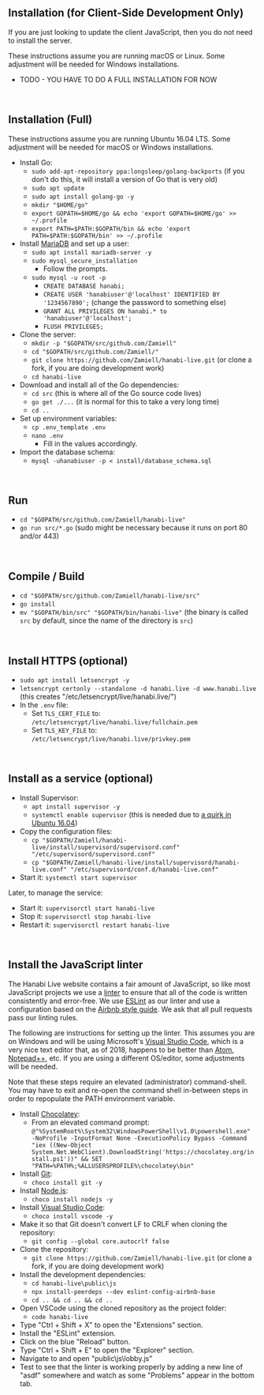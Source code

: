 Installation (for Client-Side Development Only)
-----------------------------------------------

If you are just looking to update the client JavaScript, then you do not need to install the server.

These instructions assume you are running macOS or Linux. Some adjustment will be needed for Windows installations.

* TODO - YOU HAVE TO DO A FULL INSTALLATION FOR NOW

<br />



Installation (Full)
-------------------

These instructions assume you are running Ubuntu 16.04 LTS. Some adjustment will be needed for macOS or Windows installations.

* Install Go:
  * `sudo add-apt-repository ppa:longsleep/golang-backports` (if you don't do this, it will install a version of Go that is very old)
  * `sudo apt update`
  * `sudo apt install golang-go -y`
  * `mkdir "$HOME/go"`
  * `export GOPATH=$HOME/go && echo 'export GOPATH=$HOME/go' >> ~/.profile`
  * `export PATH=$PATH:$GOPATH/bin && echo 'export PATH=$PATH:$GOPATH/bin' >> ~/.profile`
* Install [MariaDB](https://mariadb.org/) and set up a user:
  * `sudo apt install mariadb-server -y`
  * `sudo mysql_secure_installation`
    * Follow the prompts.
  * `sudo mysql -u root -p`
    * `CREATE DATABASE hanabi;`
    * `CREATE USER 'hanabiuser'@'localhost' IDENTIFIED BY '1234567890';` (change the password to something else)
    * `GRANT ALL PRIVILEGES ON hanabi.* to 'hanabiuser'@'localhost';`
    * `FLUSH PRIVILEGES;`
* Clone the server:
  * `mkdir -p "$GOPATH/src/github.com/Zamiell"`
  * `cd "$GOPATH/src/github.com/Zamiell/"`
  * `git clone https://github.com/Zamiell/hanabi-live.git` (or clone a fork, if you are doing development work)
  * `cd hanabi-live`
* Download and install all of the Go dependencies:
  * `cd src` (this is where all of the Go source code lives)
  * `go get ./...` (it is normal for this to take a very long time)
  * `cd ..`
* Set up environment variables:
  * `cp .env_template .env`
  * `nano .env`
    * Fill in the values accordingly.
* Import the database schema:
  * `mysql -uhanabiuser -p < install/database_schema.sql`

<br />



Run
---

* `cd "$GOPATH/src/github.com/Zamiell/hanabi-live"`
* `go run src/*.go` (sudo might be necessary because it runs on port 80 and/or 443)

<br />



Compile / Build
---------------

* `cd "$GOPATH/src/github.com/Zamiell/hanabi-live/src"`
* `go install`
* `mv "$GOPATH/bin/src" "$GOPATH/bin/hanabi-live"` (the binary is called `src` by default, since the name of the directory is `src`)

<br />



Install HTTPS (optional)
------------------------

* `sudo apt install letsencrypt -y`
* `letsencrypt certonly --standalone -d hanabi.live -d www.hanabi.live` (this creates "/etc/letsencrypt/live/hanabi.live/")
* In the `.env` file:
  * Set `TLS_CERT_FILE` to: `/etc/letsencrypt/live/hanabi.live/fullchain.pem`
  * Set `TLS_KEY_FILE` to: `/etc/letsencrypt/live/hanabi.live/privkey.pem`

<br />



Install as a service (optional)
-------------------------------

* Install Supervisor:
  * `apt install supervisor -y`
  * `systemctl enable supervisor` (this is needed due to [a quirk in Ubuntu 16.04](http://unix.stackexchange.com/questions/281774/ubuntu-server-16-04-cannot-get-supervisor-to-start-automatically))
* Copy the configuration files:
  * `cp "$GOPATH/Zamiell/hanabi-live/install/supervisord/supervisord.conf" "/etc/supervisord/supervisord.conf"`
  * `cp "$GOPATH/Zamiell/hanabi-live/install/supervisord/hanabi-live.conf" "/etc/supervisord/conf.d/hanabi-live.conf"`
* Start it: `systemctl start supervisor`

Later, to manage the service:

* Start it: `supervisorctl start hanabi-live`
* Stop it: `supervisorctl stop hanabi-live`
* Restart it: `supervisorctl restart hanabi-live`

<br />



Install the JavaScript linter
-----------------------------

The Hanabi Live website contains a fair amount of JavaScript, so like most JavaScript projects we use a [linter](https://en.wikipedia.org/wiki/Lint_(software)) to ensure that all of the code is written consistently and error-free. We use [ESLint](https://eslint.org/) as our linter and use a configuration based on the [Airbnb style guide](https://github.com/airbnb/javascript). We ask that all pull requests pass our linting rules.

The following are instructions for setting up the linter. This assumes you are on Windows and will be using Microsoft's [Visual Studio Code](https://code.visualstudio.com/), which is a very nice text editor that, as of 2018, happens to be better than [Atom](https://atom.io/), [Notepad++](https://notepad-plus-plus.org/), etc. If you are using a different OS/editor, some adjustments will be needed.

Note that these steps require an elevated (administrator) command-shell. You may have to exit and re-open the command shell in-between steps in order to repopulate the PATH environment variable.

* Install [Chocolatey](https://chocolatey.org/):
  * From an elevated command prompt: `@"%SystemRoot%\System32\WindowsPowerShell\v1.0\powershell.exe" -NoProfile -InputFormat None -ExecutionPolicy Bypass -Command "iex ((New-Object System.Net.WebClient).DownloadString('https://chocolatey.org/install.ps1'))" && SET "PATH=%PATH%;%ALLUSERSPROFILE%\chocolatey\bin"`
* Install [Git](https://git-scm.com/):
  * `choco install git -y`
* Install [Node.js](https://nodejs.org/en/):
  * `choco install nodejs -y`
* Install [Visual Studio Code](https://code.visualstudio.com/):
  * `choco install vscode -y`
* Make it so that Git doesn't convert LF to CRLF when cloning the repository:
  * `git config --global core.autocrlf false`
* Clone the repository:
  * `git clone https://github.com/Zamiell/hanabi-live.git` (or clone a fork, if you are doing development work)
* Install the development dependencies:
  * `cd hanabi-live\public\js`
  * `npx install-peerdeps --dev eslint-config-airbnb-base`
  * `cd .. && cd .. && cd ..`
* Open VSCode using the cloned repository as the project folder:
  * `code hanabi-live`
* Type "Ctrl + Shift + X" to open the "Extensions" section.
* Install the "ESLint" extension.
* Click on the blue "Reload" button.
* Type "Ctrl + Shift + E" to open the "Explorer" section.
* Navigate to and open "public\js\lobby.js"
* Test to see that the linter is working properly by adding a new line of "asdf" somewhere and watch as some "Problems" appear in the bottom tab.

<br />

